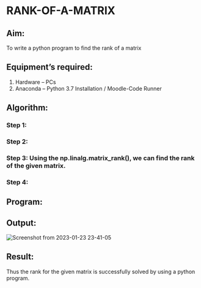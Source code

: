 # RANK-OF-A-MATRIX
## Aim:
To write a python program to find the rank of a matrix
## Equipment’s required:
1. 	Hardware – PCs
2. 	Anaconda – Python 3.7 Installation / Moodle-Code Runner
## Algorithm:
### Step 1: 
### Step 2: 
### Step 3: Using the np.linalg.matrix_rank(), we can find the rank of the given matrix.
### Step 4: 
## Program:
## Output:

![Screenshot from 2023-01-23 23-41-05](https://user-images.githubusercontent.com/121165786/214117708-a1ce64e5-f09a-4abf-b8f6-477c0c9a99d4.png)

## Result:
Thus the rank for the given matrix is successfully solved by  using a python program.

